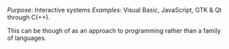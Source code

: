 *Purpose*: Interactive systems
*Examples*: Visual Basic, JavaScript, GTK & Qt through C(++).

This can be though of as an approach to programming rather than a family of languages.